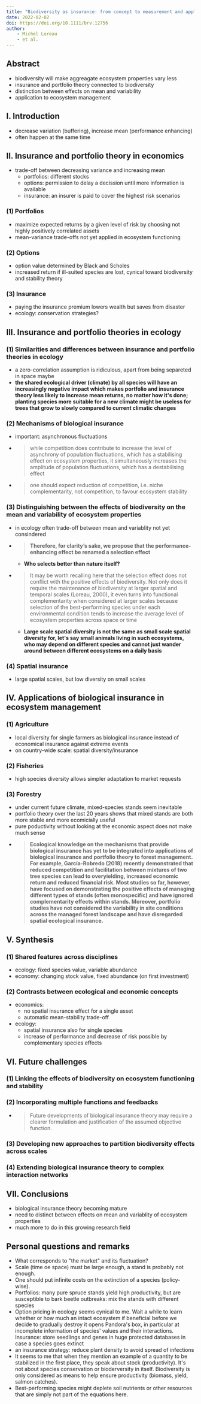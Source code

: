 ```yaml
---
title: "Biodiversity as insurance: from concept to measurement and application"
date: 2022-02-02
doi: https://doi.org/10.1111/brv.12756
author:
    - Michel Loreau
    - et al.
---
```

## Abstract
- biodiversity will make aggreagate ecosystem properties vary less
- insurance and portfolio theory connected to biodiversity
- distinction between effects on mean and variability
- application to ecosystem management

## I. Introduction
- decrease variation (buffering), increase mean (performance enhancing)
- often happen at the same time

## II. Insurance and portfolio theory in economics
- trade-off between decreasing variance and increasing mean
    - portfolios: different stocks
    - options: permission to delay a decission until more information is available
    - insurance: an insurer is paid to cover the highest risk scenarios

### (1) Portfolios
- maximize expected returns by a given level of risk by choosing not highly positively correlated assets
- mean-variance trade-offs not yet applied in ecosystem functioning

### (2) Options
- option value determined by Black and Scholes
- increased return if ill-suited species are lost, cynical toward biodiversity and stability theory

### (3) Insurance
- paying the insurance premium lowers wealth but saves from disaster
- ecology: conservation strategies?

## III. Insurance and portfolio theories in ecology

### (1) Similarities and differences between insurance and portfolio theories in ecology
- a zero-correlation assumption is ridiculous, apart from being separeted in space maybe
- **the shared ecological driver (climate) by all species will have an increasingly negative impact which makes portfolio and insurance theory less likely to increase mean returns, no matter how it's done; planting species more suitable for a new climate might be useless for trees that grow to slowly compared to current climatic changes**

### (2) Mechanisms of biological insurance
- important: asynchronous fluctuations
- > while competition does contribute to increase the level of asynchrony of population fluctuations, which has a stabilising effect on ecosystem properties, it simultaneously increases the amplitude of population fluctuations, which has a destabilising effect
- > one should expect reduction of competition, i.e. niche complementarity, not competition, to favour ecosystem stability

### (3) Distinguishing between the effects of biodiversity on the mean and variability of ecosystem properties
- in ecology often trade-off between mean and variablity not yet consindered
- > **Therefore, for clarity’s sake, we propose that the performance-enhancing effect be renamed a selection effect**
    - **Who selects better than nature itself?**
- > It may be worth recalling here that the selection effect does not conflict with the positive effects of biodiversity. Not only does it require the maintenance of biodiversity at larger spatial and temporal scales (Loreau, 2000), it even turns into functional complementarity when considered at larger scales because selection of the best-performing species under each environmental condition tends to increase the average level of ecosystem properties across space or time
    - **Large scale spatial diversity is not the same as small scale spatial diversity for, let's say small animals living in such ecosystems, who may depend on different species and cannot just wander around between different ecosystems on a daily basis**

### (4) Spatial insurance
- large spatial scales, but low diversity on small scales

## IV. Applications of biological insurance in ecosystem management

### (1) Agriculture
- local diversity for single farmers as biological insurance instead of economical insurance against extreme events
- on country-wide scale: spatial diversity/insurance

### (2) Fisheries
- high species diversity allows simpler adaptation to market requests

### (3) Forestry
- under current future climate, mixed-species stands seem inevitable
- portfolio theory over the last 20 years shows that mixed stands are both more stable and more ecomicially useful
- pure poductivity without looking at the economic aspect does not make much sense
- > **Ecological knowledge on the mechanisms that provide biological insurance has yet to be integrated into applications of biological insurance and portfolio theory to forest management. For example, García-Robredo (2018) recently demonstrated that reduced competition and facilitation between mixtures of two tree species can lead to overyielding, increased economic return and reduced financial risk. Most studies so far, however, have focused on demonstrating the positive effects of managing different types of stands (often monospecific) and have ignored complementarity effects within stands. Moreover, portfolio studies have not considered the variability in site conditions across the managed forest landscape and have disregarded spatial ecological insurance.**

## V. Synthesis

### (1) Shared features across disciplines
- ecology: fixed species value, variable abundance
- economy: changing stock value, fixed abundance (on first investment)

### (2) Contrasts between ecological and economic concepts
- economics: 
    - no spatial insurance effect for a single asset
    - automatic mean-stability trade-off
- ecology:
    - spatial insurance also for single species
    - increase of performance and decrease of risk possible by complementary species effects

## VI. Future challenges

### (1) Linking the effects of biodiversity on ecosystem functioning and stability

### (2) Incorporating multiple functions and feedbacks
- > Future developments of biological insurance theory may require a clearer formulation and justification of the assumed objective function.

### (3) Developing new approaches to partition biodiversity effects across scales

### (4) Extending biological insurance theory to complex interaction networks

## VII. Conclusions
- biological insurance theory becoming mature
- need to distinct between effects on mean and variablity of ecosystem properties
- much more to do in this growing research field

## Personal questions and remarks
- What corresponds to "the market" and its fluctuation?
- Scale (time oe space) must be large enough, a stand is probably not enough.
- One should put infinite costs on the extinction of a species (policy-wise).
- Portfolios: many pure spruce stands yield high productivity, but are susceptible to bark beetle outbreaks: mix the stands with different species
- Option pricing in ecology seems cynical to me. Wait a while to learn whether or how much an intact ecosystem if beneficial before we decide to gradually destroy it opens Pandora's box, in particular at incomplete information of species' values and their interactions.
 Insurance: store seedlings and genes in huge protected databases in case a species goes extinct
- an insurance strategy: reduce plant density to avoid spread of infections
- It seems to me that when they mention an example of a quantity to be stabilized in the first place, they speak about stock (productivity). It's not about species conservation or bioderversity in itself. Biodiversity is only considered as means to help ensure productivity (biomass, yield, salmon catches).
- Best-performing species might deplete soil nutrients or other resources that are simply not part of the equations here.


